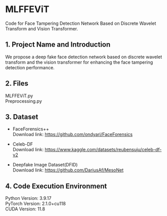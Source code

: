 # MLFFEViT
Code for Face Tampering Detection Network Based on Discrete Wavelet Transform and Vision Transformer.
## 1. Project Name and Introduction
We propose a deep fake face detection network based on discrete wavelet transform and the vision transformer for enhancing the face tampering detection performance.

## 2. Files
MLFFEViT.py
<br> Preprocessing.py

## 3. Dataset
- FaceForensics++
<br> Download link: https://github.com/ondyari/FaceForensics
* Celeb-DF
<br> Download link: https://www.kaggle.com/datasets/reubensuju/celeb-df-v2
+ Deepfake Image Dataset(DFID)
<br> Download link: https://github.com/DariusAf/MesoNet 

## 4. Code Execution Environment
Python Version: 3.9.17
<br> PyTorch Version: 2.1.0+cu118
<br> CUDA Version: 11.8

